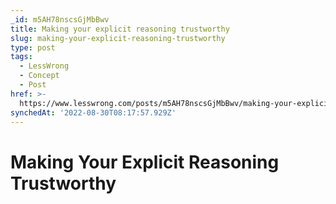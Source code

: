 ```yaml
---
_id: m5AH78nscsGjMbBwv
title: Making your explicit reasoning trustworthy
slug: making-your-explicit-reasoning-trustworthy
type: post
tags:
  - LessWrong
  - Concept
  - Post
href: >-
  https://www.lesswrong.com/posts/m5AH78nscsGjMbBwv/making-your-explicit-reasoning-trustworthy
synchedAt: '2022-08-30T08:17:57.929Z'
---
```


# Making Your Explicit Reasoning Trustworthy
